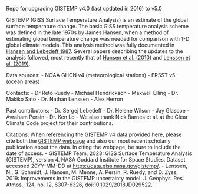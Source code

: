 Repo for upgrading GISTEMP v4.0 (last updated in 2016) to v5.0

GISTEMP (GISS Surface Temperature Analysis) is an estimate of the global surface temperature change. The basic GISS temperature analysis scheme was defined in the late 1970s by James Hansen, when a method of estimating global temperature change was needed for comparison with 1-D global climate models. This analysis method was fully documented in [Hansen and Lebedeff 1987](https://pubs.giss.nasa.gov/abs/ha00700d.html). Several papers describing the updates to the analysis followed, most recently that of [Hansen et al. (2010)](https://pubs.giss.nasa.gov/abs/ha00510u.html) and [Lenssen et al. (2019)](https://pubs.giss.nasa.gov/abs/le05800h.html).

Data sources:
    - NOAA GHCN v4 (meteorological stations)
    - ERSST v5 (ocean areas)

Contacts:
    - Dr Reto Ruedy
    - Michael Hendrickson
    - Maxwell Elling
    - Dr. Makiko Sato
    - Dr. Nathan Lenssen
    - Alex Herron

Past contributors:
    -  Dr. Sergej Lebedeff
    - Dr. Helene Wilson
    - Jay Glascoe
    - Avraham Persin
    - Dr. Ken Lo
    - We also thank Nick Barnes et al. at the Clear Climate Code project for their contributions.

Citations:
When referencing the GISTEMP v4 data provided here, please cite both the [GISTEMP webpage](https://data.giss.nasa.gov/gistemp/) and also our most recent scholarly publication about the data. In citing the webpage, be sure to include the date of access.
    - GISTEMP Team, 2023: GISS Surface Temperature Analysis (GISTEMP), version 4. NASA Goddard Institute for Space Studies. Dataset accessed 20YY-MM-DD at https://data.giss.nasa.gov/gistemp/.
    - Lenssen, N., G. Schmidt, J. Hansen, M. Menne, A. Persin, R. Ruedy, and D. Zyss, 2019: Improvements in the GISTEMP uncertainty model. J. Geophys. Res. Atmos., 124, no. 12, 6307-6326, doi:10.1029/2018JD029522.
    